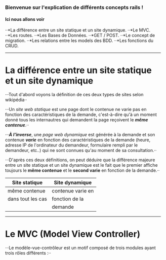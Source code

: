 ### Bienvenue sur l'explication de différents concepts rails !

#### Ici nous allons voir

··*La différence entre un site statique et un site dynamique.
··*Le MVC.
··*Les routes.
··*Les Bases de Données.
··*GET / POST.
··*Le concept de migration.
··*Les relations entre les models des BDD.
··*Les fonctions du CRUD.

---

# La différence entre un site statique et un site dynamique

···Tout d'abord voyons la définition de ces deux types de sites selon wikipédia··

···Un _site web statique_ est une page dont le contenue ne varie pas en fonction des caractéristiques de la demande, c'est-à-dire qu'à un moment donné tous les internautres qui demandent la page reçoivent le **_même contenue_**.··

···**_À l'inverse_**, une _page web dynamique_ est générée à la demande et son contenue **_varie_** en fonction des caractéristiques de la demande (heure, adresse IP de l'ordinateur du demandeur, formulaire rempli par le demandeur, etc..) qui ne sont connues qu'au moment de sa consultation.··

···D'après ces deux définitions, on peut déduire que la différence majeure entre un site statique et un site dynamique est le fait que le premier affiche toujours le **même contenue** et le **second varie** en fonction de la demande.··

|Site statique    |Site dynamique    |
|-----------------|------------------|
|même contenue    |contenue varie en |
|dans tout les cas|fonction de la    |
|                 |demande           |

___

# Le MVC (Model View Controller)

···Le modèle-vue-contrôleur est un motif composé de trois modules ayant trois rôles différents :··




